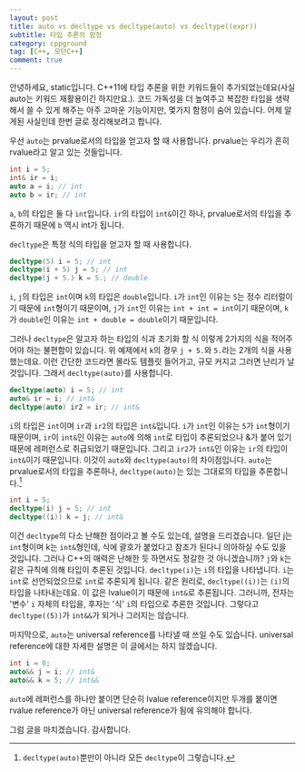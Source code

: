```yaml
---
layout: post
title: auto vs decltype vs decltype(auto) vs decltype((expr))
subtitle: 타입 추론의 함정
category: cppground
tag: [C++, 모던C++]
comment: true
---
```


안녕하세요, static입니다. C++11에 타입 추론을 위한 키워드들이 추가되었는데요(사실 auto는 키워드 재활용이긴 하지만요.). 코드 가독성을 더 높여주고 복잡한 타입을 생략해서 쓸 수 있게 해주는 아주 고마운 기능이지만, 몇가지 함정이 숨어 있습니다. 어제 알게된 사실인데 한번 글로 정리해보려고 합니다.

우선 `auto`는 prvalue로서의 타입을 얻고자 할 때 사용합니다. prvalue는 우리가 흔히 rvalue라고 알고 있는 것들입니다.
```cpp
int i = 5;
int& ir = i;
auto a = i; // int
auto b = ir; // int
```
`a`, `b`의 타입은 둘 다 `int`입니다. `ir`의 타입이 `int&`이긴 하나, prvalue로서의 타입을 추론하기 때문에 `b` 역시 int가 됩니다.

`decltype`은 특정 식의 타입을 얻고자 할 때 사용합니다.
```cpp
decltype(5) i = 5; // int
decltype(i + 5) j = 5; // int
decltype(j + 5.) k = 5.; // double
```
`i`, `j`의 타입은 `int`이며 `k`의 타입은 `double`입니다. `i`가 `int`인 이유는 `5`는 정수 리터럴이기 때문에 `int`형이기 때문이며, `j`가 `int`인 이유는 `int + int = int`이기 때문이며, `k`가 `double`인 이유는 `int + double = double`이기 때문입니다.

그러나 `decltype`은 알고자 하는 타입의 식과 초기화 할 식 이렇게 2가지의 식을 적어주어야 하는 불편함이 있습니다. 위 예제에서 `k`의 경우 `j + 5.`와 `5.`라는 2개의 식을 사용했는데요. 이런 간단한 코드라면 몰라도 템플릿 들어가고, 규모 커지고 그러면 난리가 날 것입니다. 그래서 `decltype(auto)`를 사용합니다.
```cpp
decltype(auto) i = 5; // int
auto& ir = i; // int&
decltype(auto) ir2 = ir; // int&
```
`i`의 타입은 `int`이며 `ir`과 `ir2`의 타입은 `int&`입니다. `i`가 `int`인 이유는 `5`가 `int`형이기 때문이며, `ir`이 `int&`인 이유는 `auto`에 의해 `int`로 타입이 추론되었으나 &가 붙어 있기 때문에 레퍼런스로 취급되었기 때문입니다. 그리고 `ir2`가 `int&`인 이유는 `ir`의 타입이 `int&`이기 때문입니다. 이것이 `auto`와 `decltype(auto)`의 차이점입니다. `auto`는 prvalue로서의 타입을 추론하나, `decltype(auto)`는 있는 그대로의 타입을 추론합니다.[^1]

```cpp
int i = 5;
decltype(i) j = 5; // int
decltype((i)) k = j; // int&
```
이건 `decltype`의 다소 난해한 점이라고 볼 수도 있는데, 설명을 드리겠습니다. 일단 j는 `int`형이며 k는 `int&`형인데, 식에 괄호가 붙었다고 참조가 된다니 의아하실 수도 있을 것입니다. 그러나 C++의 매력은 난해한 듯 하면서도 정갈한 것 아니겠습니까? `j`와 `k`는 같은 규칙에 의해 타입이 추론된 것입니다. `decltype(i)`는 `i`의 타입을 나타냅니다. `i`는 `int`로 선언되었으므로 `int`로 추론되게 됩니다. 같은 원리로, `decltype((i))`는 `(i)`의 타입을 나타내는데요. 이 값은 lvalue이기 때문에 `int&`로 추론됩니다. 그러니까, 전자는 '변수' `i` 자체의 타입을, 후자는 '식' `i`의 타입으로 추론한 것입니다. 그렇다고 `decltype((5))`가 `int&&`가 되거나 그러지는 않습니다.

마지막으로, `auto`는 universal reference를 나타낼 때 쓰일 수도 있습니다. universal reference에 대한 자세한 설명은 이 글에서는 하지 않겠습니다.
```cpp
int i = 0;
auto&& j = i; // int&
auto&& k = 5; // int&&
```
`auto`에 레퍼런스를 하나만 붙이면 단순히 lvalue reference이지만 두개를 붙이면 rvalue reference가 아닌 universal reference가 됨에 유의해야 합니다.

그럼 글을 마치겠습니다. 감사합니다.

[^1]: `decltype(auto)`뿐만이 아니라 모든 `decltype`이 그렇습니다.
